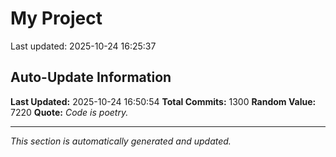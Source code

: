 # My Project


Last updated: 2025-10-24 16:25:37



























































































































































































































































































































































































































































































































































































































































































































































































































































































































































































































































































































































































































































































































































































































































































































































































































































































































































## Auto-Update Information

**Last Updated:** 2025-10-24 16:50:54
**Total Commits:** 1300
**Random Value:** 7220
**Quote:** _Code is poetry._

---
_This section is automatically generated and updated._
